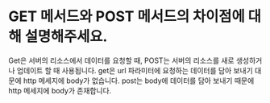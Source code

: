 # GET 메서드와 POST 메서드의 차이점에 대해 설명해주세요.
Get은 서버의 리소스에서 데이터를 요청할 때, POST는 서버의 리소스를 새로 생성하거나 업데이트 할 때 사용됩니다.
get은 url 파라미터에 요청하는 데이터를 담아 보내기 대문에 http 메세지에 body가 없습니다.
post는 body에 데이터를 담아 보내기 때문에 http 메세지에 body가 존재합니다.